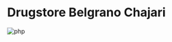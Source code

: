 # Drugstore Belgrano Chajari
![php](https://www.boulevardshopping.com.ar/wp-content/themes/yootheme/cache/local-drugstore-reality-2-9347b420.jpeg)
